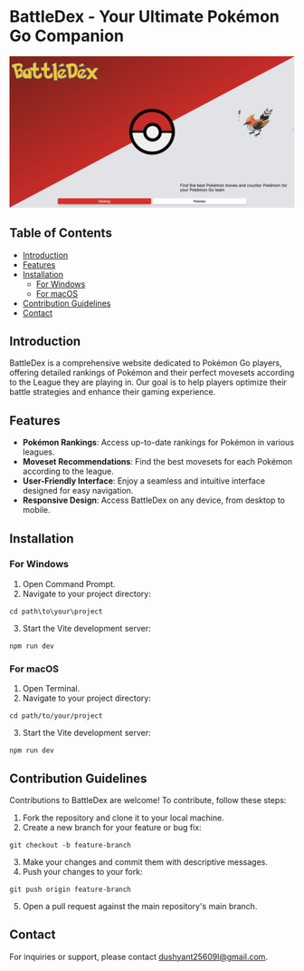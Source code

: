 # BattleDex - Your Ultimate Pokémon Go Companion

![BattleDex Logo](BattleDex/public/Static/meta_img.png)

## Table of Contents

- [Introduction](#introduction)
- [Features](#features)
- [Installation](#installation)
  - [For Windows](#for-windows)
  - [For macOS](#for-macos)
- [Contribution Guidelines](#contribution-guidelines)
- [Contact](#contact)

## Introduction
BattleDex is a comprehensive website dedicated to Pokémon Go players, offering detailed rankings of Pokémon and their perfect movesets according to the League they are playing in. Our goal is to help players optimize their battle strategies and enhance their gaming experience.

## Features

- **Pokémon Rankings**: Access up-to-date rankings for Pokémon in various leagues.
- **Moveset Recommendations**: Find the best movesets for each Pokémon according to the league.
- **User-Friendly Interface**: Enjoy a seamless and intuitive interface designed for easy navigation.
- **Responsive Design**: Access BattleDex on any device, from desktop to mobile.

## Installation

### For Windows

1. Open Command Prompt.
2. Navigate to your project directory:
```
cd path\to\your\project
```
3. Start the Vite development server:
```
npm run dev
```

### For macOS

1. Open Terminal.
2. Navigate to your project directory:
```
cd path/to/your/project
```
3. Start the Vite development server:
```
npm run dev
```

## Contribution Guidelines
Contributions to BattleDex are welcome! To contribute, follow these steps:

1. Fork the repository and clone it to your local machine.
2. Create a new branch for your feature or bug fix:
```
git checkout -b feature-branch
```
3. Make your changes and commit them with descriptive messages.
4. Push your changes to your fork:
```
git push origin feature-branch
```
5. Open a pull request against the main repository's main branch.

## Contact
For inquiries or support, please contact dushyant25609l@gmail.com.
